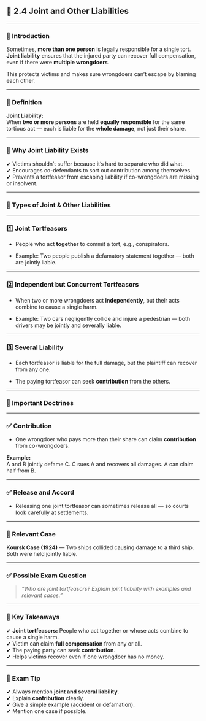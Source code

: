 
## 📑 **2.4 Joint and Other Liabilities**

---

### **📌 Introduction**

Sometimes, **more than one person** is legally responsible for a single tort.  
**Joint liability** ensures that the injured party can recover full compensation, even if there were **multiple wrongdoers**.

This protects victims and makes sure wrongdoers can’t escape by blaming each other.

---

### **📜 Definition**

**Joint Liability:**  
When **two or more persons** are held **equally responsible** for the same tortious act — each is liable for the **whole damage**, not just their share.

---

### **📌 Why Joint Liability Exists**

✔ Victims shouldn’t suffer because it’s hard to separate who did what.  
✔ Encourages co-defendants to sort out contribution among themselves.  
✔ Prevents a tortfeasor from escaping liability if co-wrongdoers are missing or insolvent.

---

### **🔑 Types of Joint & Other Liabilities**

---

### **1️⃣ Joint Tortfeasors**

- People who act **together** to commit a tort, e.g., conspirators.
    
- Example: Two people publish a defamatory statement together — both are jointly liable.
    

---

### **2️⃣ Independent but Concurrent Tortfeasors**

- When two or more wrongdoers act **independently**, but their acts combine to cause a single harm.
    
- Example: Two cars negligently collide and injure a pedestrian — both drivers may be jointly and severally liable.
    

---

### **3️⃣ Several Liability**

- Each tortfeasor is liable for the full damage, but the plaintiff can recover from any one.
    
- The paying tortfeasor can seek **contribution** from the others.
    

---

### **📌 Important Doctrines**

---

### ✅ **Contribution**

- One wrongdoer who pays more than their share can claim **contribution** from co-wrongdoers.
    

**Example:**  
A and B jointly defame C. C sues A and recovers all damages. A can claim half from B.

---

### ✅ **Release and Accord**

- Releasing one joint tortfeasor can sometimes release all — so courts look carefully at settlements.
    

---

### **📌 Relevant Case**

**Koursk Case (1924)** — Two ships collided causing damage to a third ship. Both were held jointly liable.

---

### **✅ Possible Exam Question**

> _“Who are joint tortfeasors? Explain joint liability with examples and relevant cases.”_

---

### 📌 **Key Takeaways**

✔ **Joint tortfeasors:** People who act together or whose acts combine to cause a single harm.  
✔ Victim can claim **full compensation** from any or all.  
✔ The paying party can seek **contribution**.  
✔ Helps victims recover even if one wrongdoer has no money.

---

### 📝 **Exam Tip**

✔ Always mention **joint and several liability**.  
✔ Explain **contribution** clearly.  
✔ Give a simple example (accident or defamation).  
✔ Mention one case if possible.
